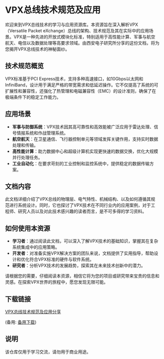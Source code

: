 # VPX总线技术规范及应用

欢迎来到VPX总线技术的学习与应用资源库。本资源旨在深入解析VPX（Versatile Packet eXchange）总线的架构、技术规范及其在实际中的应用场景。VPX是一种先进的开放式模块化标准，特别适用于高性能计算、军事与航空航天、电信以及数据处理等高要求领域。由西安电子研究所分享的这份文档，将为您揭开VPX总线技术的神秘面纱。

## 技术规范概览

VPX标准基于PCI Express技术，支持多种高速接口，如10Gbps以太网和InfiniBand，设计用于满足严格的带宽需求和低延迟操作。它不仅提高了系统的可扩展性和兼容性，还强化了热管理和电磁兼容性（EMC）的设计准则，确保了在极端条件下的稳定工作能力。

## 应用场景

- **军事与防御系统**：VPX技术因其高可靠性和高效能被广泛应用于雷达处理、信号情报系统和作战管理系统。
- **航空航天**：在卫星通信、飞行器控制单元等领域发挥关键作用，支持实时数据处理和传输。
- **高性能计算**：助力数据中心和超级计算机实现更快速的数据交换，优化大规模并行处理任务。
- **工业自动化**：在要求苛刻的工业控制和监控系统中，提供稳定的数据传输方案。

## 文档内容

此文档详细介绍了VPX总线的物理层、电气特性、机械结构、以及如何遵循其规范进行系统设计。同时，它也探讨了VPX技术在不同行业内的应用案例，对于工程师、研究人员以及对此技术感兴趣的读者而言，是不可多得的学习资料。

## 如何使用本资源

- **学习者**：通过阅读此文档，可以深入了解VPX技术的基础知识，掌握其在复杂系统集成中的应用策略。
- **开发者**：对准备实施VPX解决方案的团队来说，文档提供了实用指导，帮助设计和优化符合VPX标准的硬件与软件系统。
- **研究者**：分析VPX技术的发展趋势，探索其在未来技术创新中的潜力。

请根据您的需要，仔细阅读本资源，相信它将为您的项目或研究带来宝贵的信息和灵感。在探索VPX世界的旅程中，愿您发现无限可能。

## 下载链接
[VPX总线技术规范及应用分享](https://pan.quark.cn/s/dca6aa2b4c05) 

(备用: [备用下载](https://pan.baidu.com/s/1i4WoEsTkkMI37o_UFyayag?pwd=1234))

## 说明

该仓库仅用于学习交流，请勿用于商业用途。
